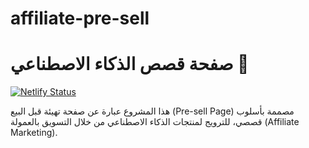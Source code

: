 # affiliate-pre-sell
# صفحة قصص الذكاء الاصطناعي 🧠

[![Netlify Status](https://api.netlify.com/api/v1/badges/0e55a93c-cf87-4a76-8fb3-0956faf42e1b/deploy-status)](https://app.netlify.com/sites/extraordinary-axolotl-aa68ae/deploys)

هذا المشروع عبارة عن صفحة تهيئة قبل البيع (Pre-sell Page) مصممة بأسلوب قصصي، للترويج لمنتجات الذكاء الاصطناعي من خلال التسويق بالعمولة (Affiliate Marketing).
